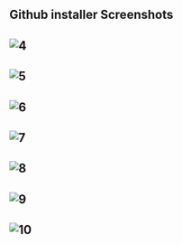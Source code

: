 Github installer Screenshots
----------------------------
![4](https://user-images.githubusercontent.com/109308073/197322763-f70f0f74-4c46-4506-903f-6bc3638e4351.jpg)
-
![5](https://user-images.githubusercontent.com/109308073/197322766-2343639a-6eb4-40f5-9336-61f1e511f560.jpg)
-
![6](https://user-images.githubusercontent.com/109308073/197322771-0c637e1a-196d-4f98-9770-8506ad76e758.jpg)
-
![7](https://user-images.githubusercontent.com/109308073/197322776-9a402e84-341c-404c-a6bc-0b8536cca9cc.jpg)
-
![8](https://user-images.githubusercontent.com/109308073/197322781-4ca9c2fc-81fb-429a-97e2-762f50eb0536.jpg)
-
![9](https://user-images.githubusercontent.com/109308073/197322782-5b3d43ec-8471-4c52-99ec-a1cce362a2b8.jpg)
-
![10](https://user-images.githubusercontent.com/109308073/197322787-e888d26a-928c-4272-96aa-e94c2af06fac.jpg)
------------
